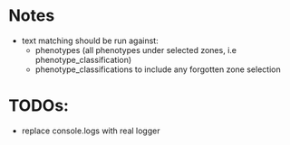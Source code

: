 # Notes

- text matching should be run against:
    - phenotypes (all phenotypes under selected zones, i.e phenotype_classification) 
    - phenotype_classifications to include any forgotten zone selection

# TODOs:

- replace console.logs with real logger
